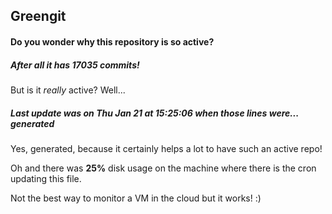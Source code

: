 ## Greengit

#### Do you wonder why this repository is so active?

##### After all it has 17035 commits!

But is it *really* active? Well...

##### Last update was on Thu Jan 21 at 15:25:06 when those lines were... generated

Yes, generated, because it certainly helps a lot to have such an active repo!

Oh and there was **25%** disk usage on the machine
where there is the cron updating this file.

Not the best way to monitor a VM in the cloud but it works! :)
